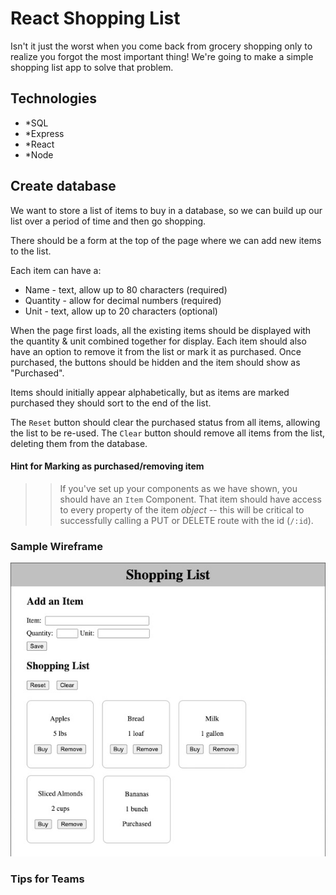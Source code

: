 # React Shopping List

Isn't it just the worst when you come back from grocery shopping only to realize you forgot the most important thing! We're going to make a simple shopping list app to solve that problem. 

## Technologies

- *SQL
- *Express
- *React
- *Node

## Create database

We want to store a list of items to buy in a database, so we can build up our list over a period of time and then go shopping. 

There should be a form at the top of the page where we can add new items to the list.

Each item can have a:

- Name - text, allow up to 80 characters (required)
- Quantity - allow for decimal numbers (required)
- Unit - text, allow up to 20 characters (optional)

When the page first loads, all the existing items should be displayed with the quantity & unit combined together for display. Each item should also have an option to remove it from the list or mark it as purchased. Once purchased, the buttons should be hidden and the item should show as "Purchased". 

Items should initially appear alphabetically, but as items are marked purchased they should sort to the end of the list.

The `Reset` button should clear the purchased status from all items, allowing the list to be re-used. The `Clear` button should remove all items from the list, deleting them from the database.

#### Hint for Marking as purchased/removing item
>> If you've set up your components as we have shown, you should have an `Item` Component. That item should have access to every property of the item *object* -- this will be critical to successfully calling a PUT or DELETE route with the id (`/:id`). 

### Sample Wireframe

![wireframe](wireframe.jpg)

### Tips for Teams